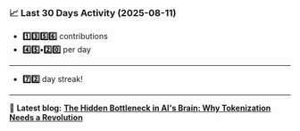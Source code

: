 <!--START_STATS-->
### 📈 Last 30 Days Activity (2025-08-11)  
- **1️⃣3️⃣5️⃣6️⃣** contributions  
- **4️⃣5️⃣•2️⃣0️⃣** per day
---
- **7️⃣2️⃣** day streak!
---
📝 **Latest blog:** [**The Hidden Bottleneck in AI's Brain: Why Tokenization Needs a Revolution**](https://andriak.com/blog/tokenization-revolution)
<!--END_STATS-->
